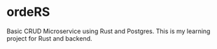 # ordeRS
Basic CRUD Microservice using Rust and Postgres. This is my learning project for Rust and backend.
